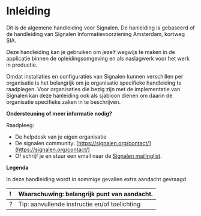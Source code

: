 # Inleiding

Dit is de algemene handleiding voor Signalen. De hanleiding is gebaseerd of de handleiding van Signalen Informatievoorziening Amsterdam, kortweg SIA. 

Deze handleiding kan je gebruiken om jezelf wegwijs te maken in de applicatie binnen de opleidingsomgeving en als naslagwerk voor het werk in productie.

Omdat installaties en configuraties van Signalen kunnen verschillen per organisatie is het belangrijk om je organisatie specifieke handleiding te raadplegen. Voor organisaties die bezig zijn met de implementatie van Signalen kan deze hanleiding ook als sjabloon dienen om daarin de organisatie specifieke zaken in te beschrijven.

**Ondersteuning of meer informatie nodig?**

Raadpleeg:

* De helpdesk van je eigen organisatie
* De signalen community: [https://signalen.org/contact/](https://signalen.org/contact/)
* Of schrijf je en stuur een email naar de [Signalen mailinglist](https://lists.publiccode.net/mailman/postorius/lists/signalen-discuss.lists.publiccode.net/).



**Legenda**

In deze handleiding wordt in sommige gevallen extra aandacht gevraagd

|  **!** | Waarschuwing: belangrijk punt van aandacht. |
| :--- | :--- |
|  ? | Tip: aanvullende instructie en/of toelichting |

  
 

